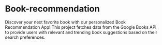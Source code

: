 # Book-recommendation
Discover your next favorite book with our personalized Book Recommendation App! This project fetches data from the Google Books API to provide users with relevant and trending book suggestions based on their search preferences.
